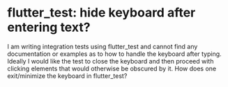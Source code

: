 
# flutter_test: hide keyboard after entering text?

I am writing integration tests using flutter_test and cannot find any documentation or examples as to how to handle the keyboard after typing. Ideally I would like the test to close the keyboard and then proceed with clicking elements that would otherwise be obscured by it.
How does one exit/minimize the keyboard in flutter_test?

        